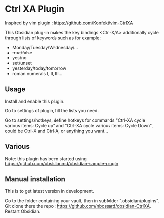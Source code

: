 # Ctrl XA Plugin

Inspired by vim plugin : <https://github.com/Konfekt/vim-CtrlXA>

This Obsidian plug-in makes the key bindings <Ctrl-X/A>
additionally cycle through lists of keywords such as for example:

- Monday/Tuesday/Wednesday/...
- true/false
- yes/no
- set/unset
- yesterday/today/tomorrow
- roman numerals I, II, III...

## Usage

Install and enable this plugin.

Go to settings of plugin, fill the lists you need.

Go to settings/hotkeys, define hotkeys for commands "Ctrl-XA cycle various items: Cycle up" and "Ctrl-XA cycle various items: Cycle Down", could be Ctrl-X and Ctrl-A, or anything you want...

## Various

Note: this plugin has been started using <https://github.com/obsidianmd/obsidian-sample-plugin>

## Manual installation

This is to get latest version in development.

Go to the folder containing your vault, then in subfolder ".obsidian/plugins".
Git clone there the repo : <https://github.com/nbossard/obsidian-CtrlXA>.
Restart Obsidian.
